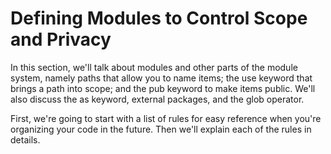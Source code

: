 # Defining Modules to Control Scope and Privacy

In this section, we'll talk about modules and other parts of the module system, namely paths that allow you to name items; the use
keyword that brings a path into scope; and the pub keyword to make items public. We'll also discuss the as keyword, external packages,
and the glob operator.

First, we're going to start with a list of rules for easy reference when you're organizing your code in the future. Then we'll explain each
of the rules in details.
